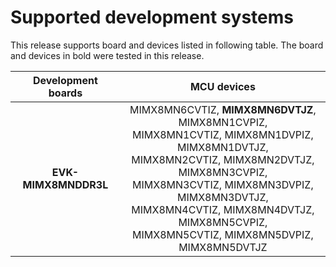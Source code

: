 # Supported development systems

This release supports board and devices listed in following table. The board and devices in bold were tested in this release.

|Development boards|MCU devices|
|:--:              |:--:       |
|**EVK-MIMX8MNDDR3L**|MIMX8MN6CVTIZ, **MIMX8MN6DVTJZ**, MIMX8MN1CVPIZ,<br> MIMX8MN1CVTIZ, MIMX8MN1DVPIZ, MIMX8MN1DVTJZ,<br> MIMX8MN2CVTIZ, MIMX8MN2DVTJZ, MIMX8MN3CVPIZ,<br> MIMX8MN3CVTIZ, MIMX8MN3DVPIZ, MIMX8MN3DVTJZ,<br> MIMX8MN4CVTIZ, MIMX8MN4DVTJZ, MIMX8MN5CVPIZ,<br> MIMX8MN5CVTIZ, MIMX8MN5DVPIZ, MIMX8MN5DVTJZ<br>|
